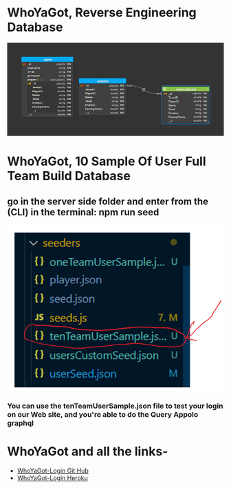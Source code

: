 

# WhoYaGot, Reverse Engineering Database
![Reverse Engineering Database](./img/Reverse-Engineering-Database-WhoYaGot.png) 

# WhoYaGot, 10 Sample Of User Full Team Build Database
## go in the server side folder and enter from the (CLI) in the terminal: npm run seed
![10 Sample Of User Full Team Build Database](./img/user10SampleGoodOneForTesting.png) 
### You can use the tenTeamUserSample.json file to test your login on our Web site, and you're able to do the Query Appolo graphql

# WhoYaGot and all the links-
* [WhoYaGot-Login  Git Hub](https://github.com/MiguelJerome/WhoYaGot-Heroku-Deploy)
* [WhoYaGot-Login Heroku](https://cryptic-stream-92735.herokuapp.com/)